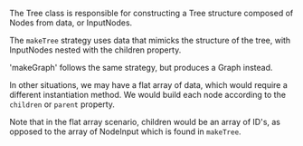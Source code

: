 The Tree class is responsible for constructing a Tree structure composed of Nodes from data, or InputNodes.

The `makeTree` strategy uses data that mimicks the structure of the tree, with InputNodes nested with the children property.

'makeGraph' follows the same strategy, but produces a Graph instead.

In other situations, we may have a flat array of data, which would require a different instantiation method. We would build each node according to the `children` or `parent` property.

Note that in the flat array scenario, children would be an array of ID's, as opposed to the array of NodeInput which is found in `makeTree`.
